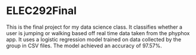 # ELEC292Final

This is the final project for my data science class. It classifies whether a user is jumping or walking based off real time data taken from the phyphox app. It uses a logistic regression model trained on data collected by the group in CSV files. The model achieved an accuracy of 97.57%.
